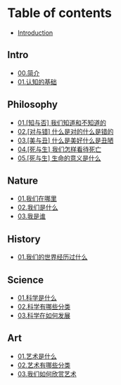 # Table of contents

* [Introduction](README.md)

## Intro

* [00.简介](intro/readme.md)
* [01.认知的基础](intro/01ren-zhi-de-zhun-ze.md)

## Philosophy

* [01.\[知与否\] 我们知道和不知道的](philosophy/01wo-men-ren-zhi-de-bian-jie.md)
* [02.\[对与错\] 什么是对的什么是错的](philosophy/02shi-yao-shi-dui-de-shi-yao-shi-cuo-de.md)
* [03.\[美与丑\] 什么是美好什么是丑陋](philosophy/03shi-yao-shi-mei-hao-de-shi-yao-shi-chou-lou-de.md)
* [04.\[死与生\] 我们怎样看待死亡](philosophy/04wo-men-ying-gai-zen-yang-kan-dai-si-wang.md)
* [05.\[死与生\] 生命的意义是什么](philosophy/05sheng-ming-de-yi-yi-shi-shi-yao.md)

## Nature

* [01.我们在哪里](nature/01wo-men-zai-na-li.md)
* [02.我们是什么](nature/02wo-men-shi-shi-yao.md)
* [03.我是谁](nature/03wo-shi-shui.md)

## History

* [01.我们的世界经历过什么](history/wo-men-de-li-shi-kuang-jia.md)

## Science

* [01.科学是什么](science/01ke-xue-shi-shi-yao.md)
* [02.科学有哪些分类](science/02ke-xue-you-na-xie-fen-lei.md)
* [03.科学在如何发展](science/03.-ke-xue-zai-ru-he-fa-zhan.md)

## Art

* [01.艺术是什么](art/01yi-zhu-shi-shi-yao.md)
* [02.艺术有哪些分类](art/02yi-zhu-you-na-xie-fen-lei.md)
* [03.我们如何欣赏艺术](art/03wo-men-ru-he-xin-shang-yi-zhu.md)

